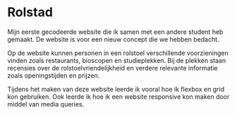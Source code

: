 # Rolstad
 
Mijn eerste gecodeerde website die ik samen met een andere student heb gemaakt. De website is voor een nieuw concept die we hebben bedacht. 

Op de website kunnen personen in een rolstoel verschillende voorzieningen vinden zoals restaurants, bioscopen en studieplekken. Bij de plekken staan recensies over de rolstoelvriendelijkheid en verdere relevante informatie zoals openingstijden en prijzen.

Tijdens het maken van deze website leerde ik vooral hoe ik flexbox en grid kon gebruiken. Ook leerde ik hoe ik een website responsive kon maken door middel van media queries.
